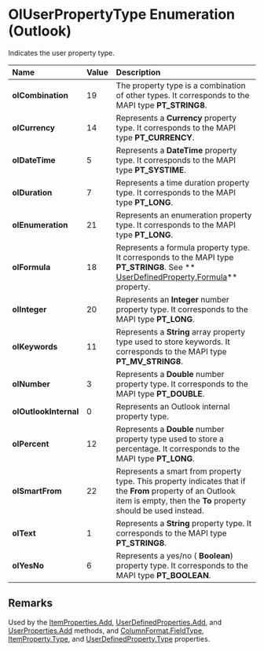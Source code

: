 
# OlUserPropertyType Enumeration (Outlook)

Indicates the user property type.



|**Name**|**Value**|**Description**|
|:-----|:-----|:-----|
| **olCombination**|19|The property type is a combination of other types. It corresponds to the MAPI type  **PT_STRING8**.|
| **olCurrency**|14|Represents a  **Currency** property type. It corresponds to the MAPI type **PT_CURRENCY**.|
| **olDateTime**|5|Represents a  **DateTime** property type. It corresponds to the MAPI type **PT_SYSTIME**.|
| **olDuration**|7|Represents a time duration property type. It corresponds to the MAPI type  **PT_LONG**.|
| **olEnumeration**|21|Represents an enumeration property type. It corresponds to the MAPI type  **PT_LONG**.|
| **olFormula**|18|Represents a formula property type. It corresponds to the MAPI type  **PT_STRING8**. See  ** [UserDefinedProperty.Formula](5cbf6147-4f54-dce1-7c25-52a3f18896db.md)** property.|
| **olInteger**|20|Represents an  **Integer** number property type. It corresponds to the MAPI type **PT_LONG**.|
| **olKeywords**|11|Represents a  **String** array property type used to store keywords. It corresponds to the MAPI type **PT_MV_STRING8**.|
| **olNumber**|3|Represents a  **Double** number property type. It corresponds to the MAPI type **PT_DOUBLE**.|
| **olOutlookInternal**|0|Represents an Outlook internal property type. |
| **olPercent**|12|Represents a  **Double** number property type used to store a percentage. It corresponds to the MAPI type **PT_LONG**.|
| **olSmartFrom**|22|Represents a smart from property type. This property indicates that if the  **From** property of an Outlook item is empty, then the **To** property should be used instead.|
| **olText**|1|Represents a  **String** property type. It corresponds to the MAPI type **PT_STRING8**.|
| **olYesNo**|6|Represents a yes/no ( **Boolean**) property type. It corresponds to the MAPI type  **PT_BOOLEAN**.|

## Remarks

Used by the  [ItemProperties.Add](317daeba-e34c-8458-2492-c434707fa805.md),  [UserDefinedProperties.Add](e033b27e-101d-4ef8-ed84-790fd9e6107a.md), and  [UserProperties.Add](88b86622-2234-77be-41e7-b76b0b3a75ad.md) methods, and [ColumnFormat.FieldType](84a40f6f-72fe-61e5-d85c-7a7c90f3e58a.md),  [ItemProperty.Type](12129828-ad07-08b9-9b32-d8b19aba7b6e.md), and  [UserDefinedProperty.Type](94895d2b-7b3e-e455-3b58-58abd8279c10.md) properties.

